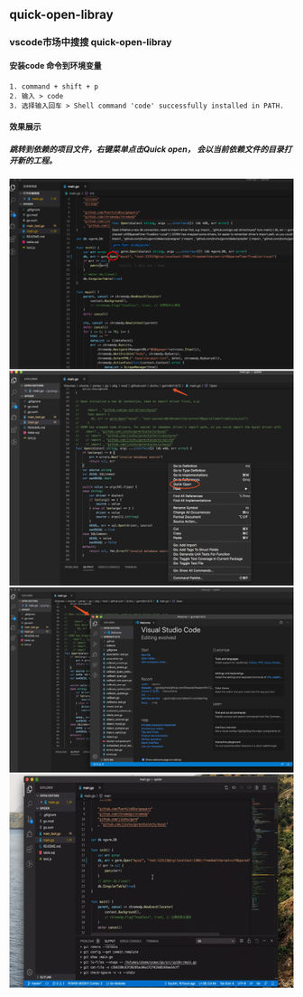 ## quick-open-libray
### vscode市场中搜搜 quick-open-libray

#### 安装code 命令到环境变量
```
1. command + shift + p
2. 输入 > code
3. 选择输入回车 > Shell command 'code' successfully installed in PATH.
```

#### 效果展示
##### 跳转到依赖的项目文件，右键菜单点击Quick open， 会以当前依赖文件的目录打开新的工程。
![show1](/images/show1.png)
![show2](/images/show2.png)
![show3](/images/show3.png)
![demo](/images/show.gif)